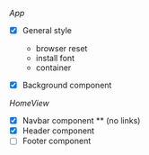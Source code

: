 *App*
- [X] General style
    - browser reset
    - install font
    - container 

- [X] Background component

*HomeView*
- [X] Navbar component ** (no links)
- [X] Header component
- [ ] Footer component
